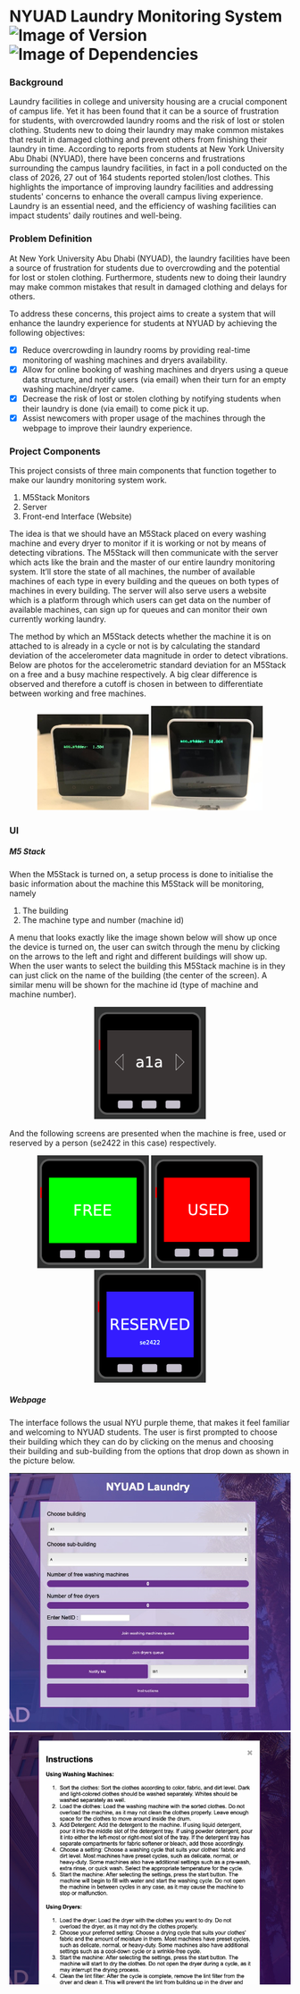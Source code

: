 # NYUAD Laundry Monitoring System &nbsp; ![Image of Version](https://img.shields.io/badge/version-v1.0-green) ![Image of Dependencies](https://img.shields.io/badge/dependencies-up%20to%20date-brightgreen)

### Background

Laundry facilities in college and university housing are a crucial component of campus life. Yet it has been found that it can be a source of frustration for students, with overcrowded laundry rooms and the risk of lost or stolen clothing. Students new to doing their laundry may make common mistakes that result in damaged clothing and prevent others from finishing their laundry in time. According to reports from students at New York University Abu Dhabi (NYUAD), there have been concerns and frustrations surrounding the campus laundry facilities, in fact in a poll conducted on the class of 2026, 27 out of 164 students reported stolen/lost clothes. This highlights the importance of improving laundry facilities and addressing students' concerns to enhance the overall campus living experience. Laundry is an essential need, and the efficiency of washing facilities can impact students' daily routines and well-being.

### Problem Definition

At New York University Abu Dhabi (NYUAD), the laundry facilities have been a source of
frustration for students due to overcrowding and the potential for lost or stolen clothing.
Furthermore, students new to doing their laundry may make common mistakes that result in
damaged clothing and delays for others.

To address these concerns, this project aims to create a system that will enhance the laundry
experience for students at NYUAD by achieving the following objectives:

- [x] Reduce overcrowding in laundry rooms by providing real-time monitoring of washing
machines and dryers availability.
- [x] Allow for online booking of washing machines and dryers using a queue data structure,
and notify users (via email) when their turn for an empty washing machine/dryer came.
- [x] Decrease the risk of lost or stolen clothing by notifying students when their laundry is
done (via email) to come pick it up.
- [x] Assist newcomers with proper usage of the machines through the webpage to improve their
laundry experience.

### Project Components

This project consists of three main components that function together to make our laundry monitoring system work.

1. M5Stack Monitors
2. Server
3. Front-end Interface (Website)

The idea is that we should have an M5Stack placed on every washing machine and every dryer to monitor if it is working or not by means of detecting vibrations. The M5Stack will then communicate with the server which acts like the brain and the master of our entire laundry monitoring system. It’ll store the state of all machines, the number of available machines of each type in every building and the queues on both types of machines in every building. The server will also serve users a website which is a platform through which users can get data on the number of available machines, can sign up for queues and can monitor their own currently working laundry.

The method by which an M5Stack detects whether the machine it is on attached to is already in a cycle or not is by calculating the standard deviation of the accelerometer data magnitude in order to detect vibrations. Below are photos for the accelerometric standard deviation for an M5Stack on a free and a busy machine respectively. A big clear difference is observed and therefore a cutoff is chosen in between to differentiate between working and free machines.

<p align="center">
  <img src="./assets/free_stddev_m5_stack.png" alt="free standard deviation m5stack" width="200" />
  <img src="./assets/used_stddev_m5_stack.png" alt="used standard deviation m5stack" width="200" /> 
</p>

### UI

##### M5 Stack

When the M5Stack is turned on, a setup process is done to initialise the basic information about the machine this M5Stack will be monitoring, namely

1. The building
2. The machine type and number (machine id)

A menu that looks exactly like the image shown below will show up once the device is turned on, the user can switch through the menu by clicking on the arrows to the left and right and different buildings will show up. When the user wants to select the building this M5Stack machine is in they can just click on the name of the building (the center of the screen). A similar menu will be shown for the machine id (type of machine and machine number).

<p align="center">
  <img src="./assets/m5_stack_menu.png" alt="M5 Stack Menu" width="200" />
</p>

And the following screens are presented when the machine is free, used or reserved by a person (se2422 in this case) respectively.

<p align="center">
  <img src="./assets/free_m5_stack.png" alt="free m5stack" width="200" />
  <img src="./assets/used_m5_stack.png" alt="used m5stack" width="200" /> 
  <img src="./assets/reserved_m5_stack.png" alt="reserved m5stack for se2422" width="200" />
</p>

##### Webpage

The interface follows the usual NYU purple theme, that makes it feel familiar and welcoming to NYUAD students. The user is first prompted to choose their building which they can do by clicking on the menus and choosing their building and sub-building from the options that drop down as shown in the picture below.
<p align="center">
  <img src="./assets/main_page.png" alt"Main Page" />
  <img src="./assets/instructions_page.png" alt="Instructions Page" />
</p>
